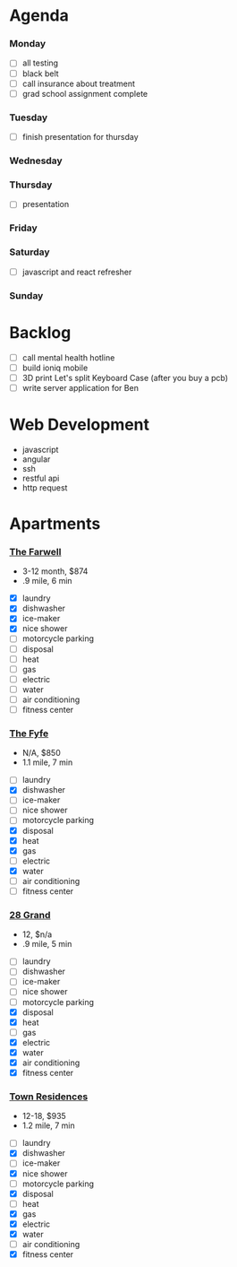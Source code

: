 # Agenda

### Monday
* [ ] all testing
* [ ] black belt
* [ ] call insurance about treatment
* [ ] grad school assignment complete

### Tuesday
* [ ] finish presentation for thursday

### Wednesday

### Thursday
* [ ] presentation

### Friday

### Saturday
* [ ] javascript and react refresher

### Sunday

# Backlog
* [ ] call mental health hotline
* [ ] build ioniq mobile
* [ ] 3D print Let's split Keyboard Case (after you buy a pcb)
* [ ] write server application for Ben

# Web Development
* javascript
* angular
* ssh
* restful api
* http request

# Apartments
### [The Farwell](https://www.apartments.com/the-farwell-detroit-mi/9sfc9p5/)
* 3-12 month, $874
* .9 mile, 6 min
* [x] laundry
* [x] dishwasher
* [x] ice-maker
* [x] nice shower
* [ ] motorcycle parking
* [ ] disposal
* [ ] heat
* [ ] gas
* [ ] electric
* [ ] water
* [ ] air conditioning
* [ ] fitness center

### [The Fyfe](https://www.apartments.com/the-fyfe-detroit-mi/qrfbdmw/)
* N/A, $850
* 1.1 mile, 7 min
* [ ] laundry
* [x] dishwasher
* [ ] ice-maker
* [ ] nice shower
* [ ] motorcycle parking
* [x] disposal
* [x] heat
* [x] gas
* [ ] electric
* [x] water
* [ ] air conditioning
* [ ] fitness center

### [28 Grand](https://www.apartments.com/28grand-detroit-mi/p69rlfv/)
* 12, $n/a
* .9 mile, 5 min
* [ ] laundry
* [ ] dishwasher
* [ ] ice-maker
* [ ] nice shower
* [ ] motorcycle parking
* [x] disposal
* [x] heat
* [ ] gas
* [x] electric
* [x] water
* [x] air conditioning
* [x] fitness center

### [Town Residences](https://www.apartments.com/town-residences-detroit-mi/jzefpd7/)
* 12-18, $935
* 1.2 mile, 7 min
* [ ] laundry
* [x] dishwasher
* [ ] ice-maker
* [x] nice shower
* [ ] motorcycle parking
* [x] disposal
* [ ] heat
* [x] gas
* [x] electric
* [x] water
* [ ] air conditioning
* [x] fitness center
